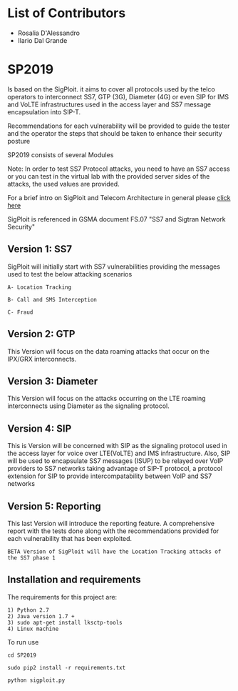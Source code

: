# List of Contributors
- Rosalia D'Alessandro
- Ilario Dal Grande


# SP2019
Is based on the SigPloit.
it aims to cover all  protocols used by the telco operators to interconnect SS7, GTP (3G), Diameter (4G) or even SIP for IMS and VoLTE infrastructures used in the access layer and SS7 message encapsulation into SIP-T.

Recommendations for each vulnerability will be provided to guide the tester and the operator the steps that should be taken to enhance their security posture

SP2019 consists of several Modules

Note: In order to test SS7 Protocol attacks, you need to have an SS7 access or you can test in the virtual lab with the provided server sides of the attacks, the used values are provided.

For a brief intro on SigPloit and Telecom Architecture in general please <a href="https://github.com/SigPloiter/SigPloit/wiki/1--Welcome-to-SigPloit">click here </a>

SigPloit is referenced in GSMA document FS.07 "SS7 and Sigtran Network Security"

  Version 1: SS7
  -------------
  SigPloit will initially start with SS7 vulnerabilities providing the messages used to test the below attacking scenarios
  
    A- Location Tracking
    
    B- Call and SMS Interception
    
    C- Fraud
  
  Version 2: GTP
  ------------
  This Version will focus on the data roaming attacks that occur on the IPX/GRX interconnects.
  
  Version 3: Diameter
  -----------------
  This Version will focus on the attacks occurring on the LTE roaming interconnects using Diameter as the signaling protocol.
  
  Version 4: SIP
  ------------
  This is Version will be concerned with SIP as the signaling protocol used in the access layer for voice over LTE(VoLTE) and IMS infrastructure.
  Also, SIP will be used to encapsulate SS7 messages (ISUP) to be relayed over VoIP providers to SS7 networks taking advantage of SIP-T protocol, a protocol extension for SIP to provide intercompatability between VoIP and SS7 networks
  
  Version 5: Reporting
  ------------------
  This last Version will introduce the reporting feature. A comprehensive report with the tests done along with the recommendations provided for each vulnerability that has been exploited.
  
    BETA Version of SigPloit will have the Location Tracking attacks of the SS7 phase 1

## Installation and requirements
The requirements for this project are:

    1) Python 2.7
    2) Java version 1.7 +
    3) sudo apt-get install lksctp-tools
    4) Linux machine

To run use

    cd SP2019
    
    sudo pip2 install -r requirements.txt
    
    python sigploit.py

